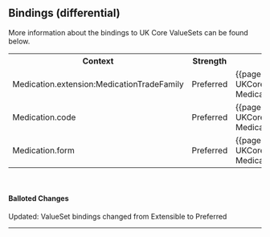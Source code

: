 ## Bindings (differential)

More information about the bindings to UK Core ValueSets can be found below.

<table class="assets">
<tr>
<th width="30%">Context</th>
<th width="20%">Strength</th>
<th width="50%">Link</th>
</tr>
<tr>
<td>Medication.extension:MedicationTradeFamily</td>
<td class="balloted">Preferred</td>
<td>{{pagelink:ValueSet-UKCore-MedicationTradeFamily}}</td>
</tr>
<tr>
<td>Medication.code</td>
<td class="balloted">Preferred</td>
<td>{{pagelink:ValueSet-UKCore-MedicationCode}}</td>
</tr>
<tr>
<td>Medication.form</td>
<td class="balloted">Preferred</td>
<td>{{pagelink:ValueSet-UKCore-MedicationForm}}</td>
</tr>
</table>

<br>
<div markdown="span" class="alert alert-success" role="alert"><h4><i class="fa fa-star"></i> Balloted Changes</h4>
Updated: ValueSet bindings changed from Extensible to Preferred
</div>

---